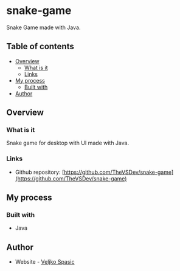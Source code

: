 # snake-game
Snake Game made with Java.

## Table of contents

- [Overview](#overview)
    - [What is it](#what-is-it)
    - [Links](#links)
- [My process](#my-process)
    - [Built with](#built-with)
- [Author](#author)

## Overview

### What is it

Snake game for desktop with UI made with Java. 

### Links

- Github repository: [https://github.com/TheVSDev/snake-game](https://github.com/TheVSDev/snake-game)

## My process

### Built with

- Java

## Author

- Website - [Veljko Spasic](https://veljko-spasic.rf.gd)